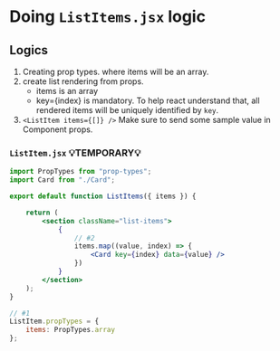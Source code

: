 # Doing `ListItems.jsx` logic

## Logics

1. Creating prop types. where items will be an array.
2. create list rendering from props.
    - items is an array
    - key={index} is mandatory. To help react understand that, all rendered items will be uniquely identified by `key`.
3. `<ListItem items={[]} />` Make sure to send some sample value in Component props.

### `ListItem.jsx` 💡TEMPORARY💡

```jsx
import PropTypes from "prop-types";
import Card from "./Card";

export default function ListItems({ items }) { 

    return (
        <section className="list-items">
            {
                // #2 
                items.map((value, index) => {
                    <Card key={index} data={value} />
                })
            }
        </section>
    );
}

// #1
ListItem.propTypes = {
    items: PropTypes.array
};
```
